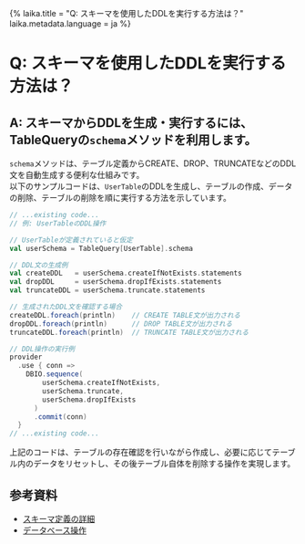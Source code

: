 {%
  laika.title = "Q: スキーマを使用したDDLを実行する方法は？"
  laika.metadata.language = ja
%}

# Q: スキーマを使用したDDLを実行する方法は？

## A: スキーマからDDLを生成・実行するには、TableQueryの`schema`メソッドを利用します。  
`schema`メソッドは、テーブル定義からCREATE、DROP、TRUNCATEなどのDDL文を自動生成する便利な仕組みです。  
以下のサンプルコードは、`UserTable`のDDLを生成し、テーブルの作成、データの削除、テーブルの削除を順に実行する方法を示しています。

```scala 3
// ...existing code...
// 例: UserTableのDDL操作

// UserTableが定義されていると仮定
val userSchema = TableQuery[UserTable].schema

// DDL文の生成例
val createDDL   = userSchema.createIfNotExists.statements
val dropDDL     = userSchema.dropIfExists.statements
val truncateDDL = userSchema.truncate.statements

// 生成されたDDL文を確認する場合
createDDL.foreach(println)    // CREATE TABLE文が出力される
dropDDL.foreach(println)      // DROP TABLE文が出力される
truncateDDL.foreach(println)  // TRUNCATE TABLE文が出力される

// DDL操作の実行例
provider
  .use { conn =>
    DBIO.sequence(
        userSchema.createIfNotExists,
        userSchema.truncate,
        userSchema.dropIfExists
      )
      .commit(conn)
  }
// ...existing code...
```

上記のコードは、テーブルの存在確認を行いながら作成し、必要に応じてテーブル内のデータをリセットし、その後テーブル自体を削除する操作を実現します。

## 参考資料
- [スキーマ定義の詳細](/ja/tutorial/Schema.md)  
- [データベース操作](/ja/tutorial/Database-Operations.md)

